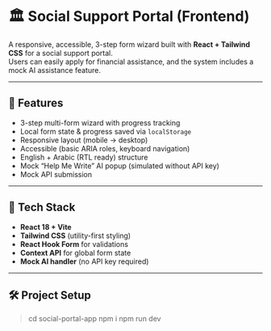# 🏛️ Social Support Portal (Frontend)

A responsive, accessible, 3-step form wizard built with **React + Tailwind CSS** for a social support portal.  
Users can easily apply for financial assistance, and the system includes a mock AI assistance feature.

---

## 🚀 Features

- 3-step multi-form wizard with progress tracking  
- Local form state & progress saved via `localStorage`  
- Responsive layout (mobile → desktop)  
- Accessible (basic ARIA roles, keyboard navigation)  
- English + Arabic (RTL ready) structure  
- Mock “Help Me Write” AI popup (simulated without API key)  
- Mock API submission  

---

## 🧰 Tech Stack

- **React 18 + Vite**
- **Tailwind CSS** (utility-first styling)
- **React Hook Form** for validations
- **Context API** for global form state
- **Mock AI handler** (no API key required)

---

## 🛠️ Project Setup
> cd social-portal-app
> npm i
> npm run dev
